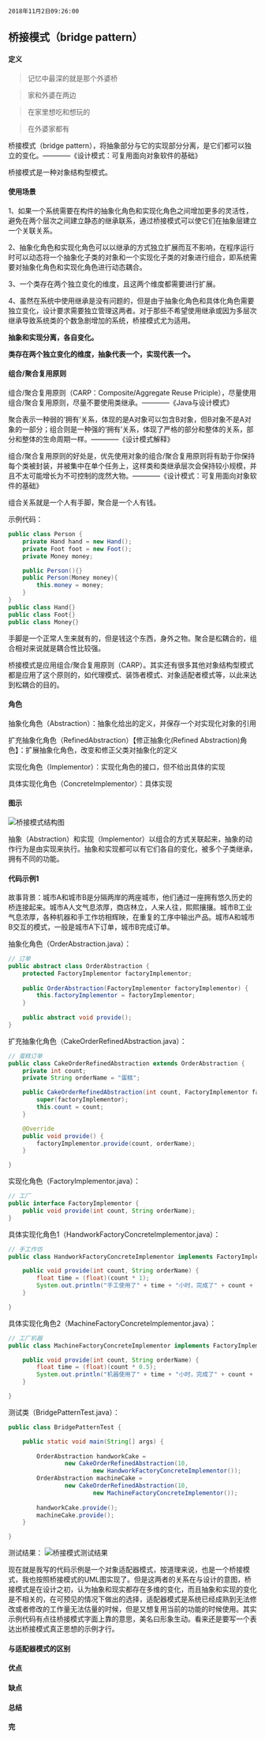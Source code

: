 `2018年11月2日09:26:00`

## 桥接模式（bridge pattern）

#### 定义

>记忆中最深的就是那个外婆桥

>家和外婆在两边

>在家里想吃和想玩的

>在外婆家都有

桥接模式（bridge pattern），将抽象部分与它的实现部分分离，是它们都可以独立的变化。————《设计模式：可复用面向对象软件的基础》

桥接模式是一种对象结构型模式。

#### 使用场景

1、如果一个系统需要在构件的抽象化角色和实现化角色之间增加更多的灵活性，避免在两个层次之间建立静态的继承联系，通过桥接模式可以使它们在抽象层建立一个关联关系。

2、抽象化角色和实现化角色可以以继承的方式独立扩展而互不影响，在程序运行时可以动态将一个抽象化子类的对象和一个实现化子类的对象进行组合，即系统需要对抽象化角色和实现化角色进行动态耦合。

3、一个类存在两个独立变化的维度，且这两个维度都需要进行扩展。

4、虽然在系统中使用继承是没有问题的，但是由于抽象化角色和具体化角色需要独立变化，设计要求需要独立管理这两者。对于那些不希望使用继承或因为多层次继承导致系统类的个数急剧增加的系统，桥接模式尤为适用。

<b>抽象和实现分离，各自变化。</b>

<b>类存在两个独立变化的维度，抽象代表一个，实现代表一个。</b>

#### 组合/聚合复用原则

组合/聚合复用原则（CARP：Composite/Aggregate Reuse Priciple），尽量使用组合/聚合复用原则，尽量不要使用类继承。————《Java与设计模式》

聚合表示一种弱的‘拥有’关系，体现的是A对象可以包含B对象，但B对象不是A对象的一部分；组合则是一种强的‘拥有’关系，体现了严格的部分和整体的关系，部分和整体的生命周期一样。————《设计模式解释》

组合/聚合复用原则的好处是，优先使用对象的组合/聚合复用原则将有助于你保持每个类被封装，并被集中在单个任务上，这样类和类继承层次会保持较小规模，并且不太可能增长为不可控制的庞然大物。————《设计模式：可复用面向对象软件的基础》

组合关系就是一个人有手脚，聚合是一个人有钱。

示例代码：
``` java
public class Person {
	private Hand hand = new Hand();
	private Foot foot = new Foot();
	private Money money;

	public Person(){}
	public Person(Money money){
		this.money = money;
	}
}
public class Hand{}
public class Foot{}
public class Money{}
```
手脚是一个正常人生来就有的，但是钱这个东西，身外之物。聚合是松耦合的，组合相对来说就是耦合性比较强。

桥接模式是应用组合/聚合复用原则（CARP）。其实还有很多其他对象结构型模式都是应用了这个原则的，如代理模式、装饰者模式、对象适配者模式等，以此来达到松耦合的目的。

#### 角色

抽象化角色（Abstraction）：抽象化给出的定义，并保存一个对实现化对象的引用

扩充抽象化角色（RefinedAbstraction）【修正抽象化(Refined Abstraction)角色】：扩展抽象化角色，改变和修正父类对抽象化的定义

实现化角色（Implementor）：实现化角色的接口，但不给出具体的实现

具体实现化角色（ConcreteImplementor）：具体实现

#### 图示

![桥接模式结构图](https://raw.githubusercontent.com/Mingmingcome/cnblogs/master/images/bridge-pattern-structure.jpg)

抽象（Abstraction）和实现（Implementor）以组合的方式关联起来，抽象的动作行为是由实现来执行。抽象和实现都可以有它们各自的变化，被多个子类继承，拥有不同的功能。

#### 代码示例1

故事背景：城市A和城市B是分隔两岸的两座城市，他们通过一座拥有悠久历史的桥连接起来。城市A人文气息浓厚，商店林立，人来人往，熙熙攘攘。城市B工业气息浓厚，各种机器和手工作坊相辉映，在重复的工序中输出产品。城市A和城市B交互的模式，一般是城市A下订单，城市B完成订单。

抽象化角色（OrderAbstraction.java）：
``` java
// 订单
public abstract class OrderAbstraction {
	protected FactoryImplementor factoryImplementor;
	
	public OrderAbstraction(FactoryImplementor factoryImplementor) {
		this.factoryImplementor = factoryImplementor;
	}
	
	public abstract void provide();
}
```

扩充抽象化角色（CakeOrderRefinedAbstraction.java）：
``` java
// 蛋糕订单
public class CakeOrderRefinedAbstraction extends OrderAbstraction {
	private int count;
	private String orderName = "蛋糕";

	public CakeOrderRefinedAbstraction(int count, FactoryImplementor factoryImplementor) {
		super(factoryImplementor);
		this.count = count;
	}

	@Override
	public void provide() {
		factoryImplementor.provide(count, orderName);
	}

}
```

实现化角色（FactoryImplementor.java）：
``` java
// 工厂
public interface FactoryImplementor {
	public void provide(int count, String orderName);
}
```

具体实现化角色1（HandworkFactoryConcreteImplementor.java）：
``` java
// 手工作坊
public class HandworkFactoryConcreteImplementor implements FactoryImplementor {

	public void provide(int count, String orderName) {
		float time = (float)(count * 1);
		System.out.println("手工使用了" + time + "小时，完成了" + count + "份" + orderName);
	}

}
```

具体实现化角色2（MachineFactoryConcreteImplementor.java）：
``` java
// 工厂机器
public class MachineFactoryConcreteImplementor implements FactoryImplementor {

	public void provide(int count, String orderName) {
		float time = (float)(count * 0.5);
		System.out.println("机器使用了" + time + "小时，完成了" + count + "份" + orderName);
	}

}
```

测试类（BridgePatternTest.java）：
``` java
public class BridgePatternTest {

	public static void main(String[] args) {
		
		OrderAbstraction handworkCake = 
				new CakeOrderRefinedAbstraction(10, 
						new HandworkFactoryConcreteImplementor());
		OrderAbstraction machineCake = 
				new CakeOrderRefinedAbstraction(10, 
						new MachineFactoryConcreteImplementor());
		
		handworkCake.provide();
		machineCake.provide();
	}

}
```

测试结果：
![桥接模式测试结果](https://raw.githubusercontent.com/Mingmingcome/cnblogs/master/images/bridge-pattern-result.png)


















现在就是我写的代码示例是一个对象适配器模式，按道理来说，也是一个桥接模式，我也按照桥接模式的UML图实现了。但是这两者的关系在与设计的意图，桥接模式是在设计之初，认为抽象和现实都存在多维的变化，而且抽象和实现的变化是不相关的，在可预见的情况下做出的选择，适配器模式是系统已经成熟到无法修改或者修改的工作量无法估量的时候，但是又想复用当前的功能的时候使用。其实示例代码有点往桥接模式字面上靠的意思，美名曰形象生动。看来还是要写一个表达出桥接模式真正思想的示例才行。

#### 与适配器模式的区别

#### 优点

#### 缺点

#### 总结

#### 完

